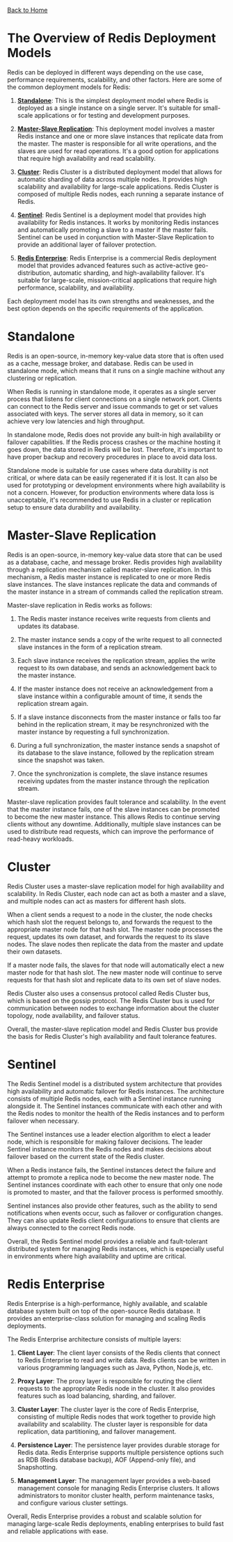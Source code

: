 [Back to Home](../README.md)
# The Overview of Redis Deployment Models
Redis can be deployed in different ways depending 
on the use case, performance requirements, scalability, 
and other factors. Here are some of the common 
deployment models for Redis:

1. **[Standalone](#standalone)**: This is the simplest deployment model 
where Redis is deployed as a single instance on a 
single server. It's suitable for small-scale applications 
or for testing and development purposes.

2. **[Master-Slave Replication](#master-slave-replication)**: This deployment model 
involves a master Redis instance and one or more 
slave instances that replicate data from the master. 
The master is responsible for all write operations,
and the slaves are used for read operations.
It's a good option for applications that require
high availability and read scalability.

3. **[Cluster](#cluster)**: Redis Cluster is a distributed deployment model
that allows for automatic sharding of data across multiple
nodes. It provides high scalability and availability 
for large-scale applications. Redis Cluster is composed 
of multiple Redis nodes, each running a separate 
instance of Redis.

4. **[Sentinel](#sentinel)**: Redis Sentinel is a deployment model that
provides high availability for Redis instances. 
It works by monitoring Redis instances and automatically 
promoting a slave to a master if the master fails. 
Sentinel can be used in conjunction with Master-Slave 
Replication to provide an additional layer of failover
protection.

5. **[Redis Enterprise](#redis-enterprise)**: Redis Enterprise is a commercial 
Redis deployment model that provides advanced features 
such as active-active geo-distribution, automatic sharding,
and high-availability failover. It's suitable for 
large-scale, mission-critical applications that require 
high performance, scalability, and availability.

Each deployment model has its own strengths and weaknesses, 
and the best option depends on the specific requirements 
of the application.

# Standalone
Redis is an open-source, in-memory key-value data store 
that is often used as a cache, message broker, 
and database. Redis can be used in standalone mode,
which means that it runs on a single machine without
any clustering or replication.

When Redis is running in standalone mode, it operates
as a single server process that listens for client 
connections on a single network port. Clients can
connect to the Redis server and issue commands to 
get or set values associated with keys. The server 
stores all data in memory, so it can achieve very 
low latencies and high throughput.

In standalone mode, Redis does not provide any built-in 
high availability or failover capabilities.
If the Redis process crashes or the machine hosting 
it goes down, the data stored in Redis will be lost.
Therefore, it's important to have proper backup and 
recovery procedures in place to avoid data loss.

Standalone mode is suitable for use cases where data 
durability is not critical, or where data can be easily
regenerated if it is lost. It can also be used for 
prototyping or development environments where high 
availability is not a concern. However, for production
environments where data loss is unacceptable, 
it's recommended to use Redis in a cluster or replication 
setup to ensure data durability and availability.

# Master-Slave Replication
Redis is an open-source, in-memory key-value data
store that can be used as a database, cache, and 
message broker. Redis provides high availability 
through a replication mechanism called master-slave
replication. In this mechanism, a Redis master 
instance is replicated to one or more Redis slave
instances. The slave instances replicate the data
and commands of the master instance in a stream 
of commands called the replication stream.

Master-slave replication in Redis works as follows:

1. The Redis master instance receives write requests 
from clients and updates its database.

2. The master instance sends a copy of the write request
to all connected slave instances in the form of a 
replication stream.

3. Each slave instance receives the replication stream,
applies the write request to its own database, and 
sends an acknowledgement back to the master instance.

4. If the master instance does not receive an acknowledgement
from a slave instance within a configurable amount 
of time, it sends the replication stream again.

5. If a slave instance disconnects from the master instance 
or falls too far behind in the replication stream,
it may be resynchronized with the master instance 
by requesting a full synchronization.

6. During a full synchronization, the master instance 
sends a snapshot of its database to the slave instance,
followed by the replication stream since the snapshot 
was taken.

7. Once the synchronization is complete, the slave instance 
resumes receiving updates from the master instance 
through the replication stream.

Master-slave replication provides fault tolerance 
and scalability. In the event that the master instance 
fails, one of the slave instances can be promoted to 
become the new master instance. This allows Redis to 
continue serving clients without any downtime. 
Additionally, multiple slave instances can be used
to distribute read requests, which can improve
the performance of read-heavy workloads.

# Cluster
Redis Cluster uses a master-slave replication model 
for high availability and scalability. In Redis Cluster, 
each node can act as both a master and a slave,
and multiple nodes can act as masters for different
hash slots.

When a client sends a request to a node in the cluster, 
the node checks which hash slot the request belongs to, 
and forwards the request to the appropriate master node
for that hash slot. The master node processes the request,
updates its own dataset, and forwards the request to 
its slave nodes. The slave nodes then replicate the
data from the master and update their own datasets.

If a master node fails, the slaves for that node 
will automatically elect a new master node for that
hash slot. The new master node will continue to serve
requests for that hash slot and replicate data to 
its own set of slave nodes.

Redis Cluster also uses a consensus protocol called
Redis Cluster bus, which is based on the gossip protocol.
The Redis Cluster bus is used for communication between
nodes to exchange information about the cluster topology, 
node availability, and failover status.

Overall, the master-slave replication model and Redis Cluster
bus provide the basis for Redis Cluster's high availability 
and fault tolerance features.

# Sentinel
The Redis Sentinel model is a distributed system architecture
that provides high availability and automatic failover 
for Redis instances. The architecture consists of multiple
Redis nodes, each with a Sentinel instance running alongside 
it. The Sentinel instances communicate with each other 
and with the Redis nodes to monitor the health of the
Redis instances and to perform failover when necessary.

The Sentinel instances use a leader election algorithm
to elect a leader node, which is responsible for making
failover decisions. The leader Sentinel instance monitors 
the Redis nodes and makes decisions about failover based 
on the current state of the Redis cluster.

When a Redis instance fails, the Sentinel instances 
detect the failure and attempt to promote a replica node 
to become the new master node. The Sentinel instances 
coordinate with each other to ensure that only one node 
is promoted to master, and that the failover process is 
performed smoothly.

Sentinel instances also provide other features, such as 
the ability to send notifications when events occur, 
such as failover or configuration changes. They can 
also update Redis client configurations to ensure that 
clients are always connected to the correct Redis node.

Overall, the Redis Sentinel model provides a reliable 
and fault-tolerant distributed system for managing 
Redis instances, which is especially useful in environments
where high availability and uptime are critical.

# Redis Enterprise
Redis Enterprise is a high-performance, highly available, 
and scalable database system built on top of the 
open-source Redis database. It provides an enterprise-class 
solution for managing and scaling Redis deployments.

The Redis Enterprise architecture consists of multiple layers:

1. **Client Layer**: The client layer consists of the Redis 
clients that connect to Redis Enterprise to read and 
write data. Redis clients can be written in various 
programming languages such as Java, Python, Node.js, 
etc.

2. **Proxy Layer**: The proxy layer is responsible for routing
the client requests to the appropriate Redis node in the
cluster. It also provides features such as load balancing,
sharding, and failover.

3. **Cluster Layer**: The cluster layer is the core of Redis 
Enterprise, consisting of multiple Redis nodes that 
work together to provide high availability and scalability. 
The cluster layer is responsible for data replication, 
data partitioning, and failover management.

4. **Persistence Layer**: The persistence layer provides durable 
storage for Redis data. Redis Enterprise supports multiple
persistence options such as RDB (Redis database backup), 
AOF (Append-only file), and Snapshotting.

5. **Management Layer**: The management layer provides a web-based
management console for managing Redis Enterprise clusters. 
It allows administrators to monitor cluster health, perform
maintenance tasks, and configure various cluster settings.

Overall, Redis Enterprise provides a robust and scalable
solution for managing large-scale Redis deployments, 
enabling enterprises to build fast and reliable applications
with ease.